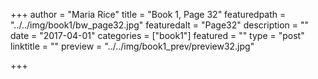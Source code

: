 +++
author = "Maria Rice"
title = "Book 1, Page 32"
featuredpath = "../../img/book1/bw_page32.jpg"
featuredalt = "Page32"
description = ""
date = "2017-04-01"
categories = ["book1"]
featured = ""
type = "post"
linktitle = ""
preview = "../../img/book1_prev/preview32.jpg"

+++

